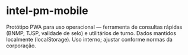 # intel-pm-mobile
Protótipo PWA para uso operacional — ferramenta de consultas rápidas (BNMP, TJSP, validade de selo) e utilitários de turno. Dados mantidos localmente (localStorage). Uso interno; ajustar conforme normas da corporação.
